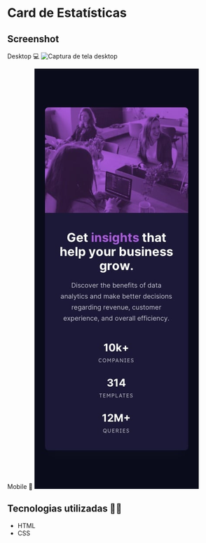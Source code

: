 # Card de Estatísticas

## Screenshot 
Desktop 💻
<img src="./src/design/desktop-design.jpg.jpg" alt="Captura de tela desktop">

Mobile 📱
<img src="./src/design/mobile-design.jpg" alt="Captura de tela mobile">

## Tecnologias utilizadas 👨‍💻
- HTML
- CSS